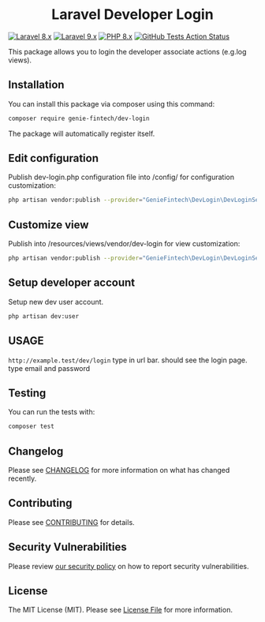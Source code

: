 <h1 align="center">Laravel Developer Login</h1>

[![Laravel 8.x](https://img.shields.io/badge/Laravel-8.x-red.svg?style=flat-square)](https://laravel.com/docs/8.x)
[![Laravel 9.x](https://img.shields.io/badge/Laravel-9.x-red.svg?style=flat-square)](https://laravel.com/docs/9.x)
[![PHP 8.x](https://img.shields.io/badge/php-%5E8.0-blue?style=flat-square)](https://www.php.net/releases/8.0/en.php)
[![GitHub Tests Action Status](https://img.shields.io/github/workflow/status/genie-fintech/laravel-dev-login/run-tests?label=tests&style=flat-square)](https://github.com/genie-fintech/dev-login/actions?query=workflow%3Arun-tests+branch%3Amain)

This package allows you to login the developer associate actions (e.g.log views).

## Installation

You can install this package via composer using this command:

```bash
composer require genie-fintech/dev-login
```

The package will automatically register itself.

## Edit configuration

Publish dev-login.php configuration file into /config/ for configuration customization:

```bash
php artisan vendor:publish --provider="GenieFintech\DevLogin\DevLoginServiceProvider" --tag=dev-login-config
```

## Customize view

Publish into /resources/views/vendor/dev-login for view customization:

```bash
php artisan vendor:publish --provider="GenieFintech\DevLogin\DevLoginServiceProvider" --tag=dev-login-views 
```

## Setup developer account

Setup new dev user account.

```bash
php artisan dev:user
```

## USAGE

`http://example.test/dev/login` type in url bar. should see the login page. type email and password

## Testing

You can run the tests with:

```bash
composer test
```

## Changelog

Please see [CHANGELOG](CHANGELOG.md) for more information on what has changed recently.

## Contributing

Please see [CONTRIBUTING](.github/CONTRIBUTING.md) for details.

## Security Vulnerabilities

Please review [our security policy](../../security/policy) on how to report security vulnerabilities.

## License

The MIT License (MIT). Please see [License File](LICENSE.md) for more information.
